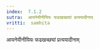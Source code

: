 ```yaml
---
index:  7.1.2
sutra:  आयनेयीनीयियः फढखच्छघां प्रत्ययादीनाम्
vritti:  samhita 
---
```


आयनेयीनीयियः फढखच्छघां प्रत्ययादीनाम्

